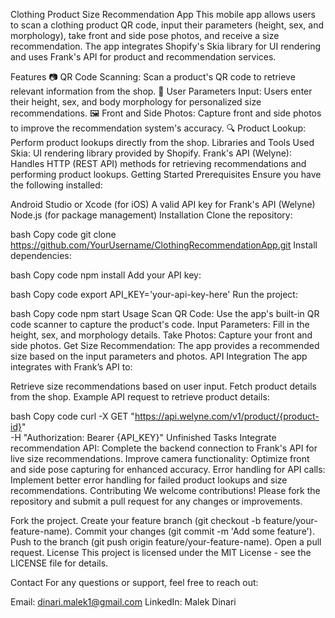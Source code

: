 Clothing Product Size Recommendation App
This mobile app allows users to scan a clothing product QR code, input their parameters (height, sex, and morphology), take front and side pose photos, and receive a size recommendation. The app integrates Shopify's Skia library for UI rendering and uses Frank's API for product and recommendation services.

Features
📷 QR Code Scanning: Scan a product's QR code to retrieve relevant information from the shop.
📐 User Parameters Input: Users enter their height, sex, and body morphology for personalized size recommendations.
🖼️ Front and Side Photos: Capture front and side photos to improve the recommendation system's accuracy.
🔍 Product Lookup: Perform product lookups directly from the shop.
Libraries and Tools Used
Skia: UI rendering library provided by Shopify.
Frank's API (Welyne): Handles HTTP (REST API) methods for retrieving recommendations and performing product lookups.
Getting Started
Prerequisites
Ensure you have the following installed:

Android Studio or Xcode (for iOS)
A valid API key for Frank's API (Welyne)
Node.js (for package management)
Installation
Clone the repository:

bash
Copy code
git clone https://github.com/YourUsername/ClothingRecommendationApp.git
Install dependencies:

bash
Copy code
npm install
Add your API key:

bash
Copy code
export API_KEY='your-api-key-here'
Run the project:

bash
Copy code
npm start
Usage
Scan QR Code: Use the app's built-in QR code scanner to capture the product's code.
Input Parameters: Fill in the height, sex, and morphology details.
Take Photos: Capture your front and side photos.
Get Size Recommendation: The app provides a recommended size based on the input parameters and photos.
API Integration
The app integrates with Frank’s API to:

Retrieve size recommendations based on user input.
Fetch product details from the shop.
Example API request to retrieve product details:

bash
Copy code
curl -X GET "https://api.welyne.com/v1/product/{product-id}" \
     -H "Authorization: Bearer {API_KEY}"
Unfinished Tasks
 Integrate recommendation API: Complete the backend connection to Frank's API for live size recommendations.
 Improve camera functionality: Optimize front and side pose capturing for enhanced accuracy.
 Error handling for API calls: Implement better error handling for failed product lookups and size recommendations.
Contributing
We welcome contributions! Please fork the repository and submit a pull request for any changes or improvements.

Fork the project.
Create your feature branch (git checkout -b feature/your-feature-name).
Commit your changes (git commit -m 'Add some feature').
Push to the branch (git push origin feature/your-feature-name).
Open a pull request.
License
This project is licensed under the MIT License - see the LICENSE file for details.

Contact
For any questions or support, feel free to reach out:

Email: dinari.malek1@gmail.com
LinkedIn: Malek Dinari
